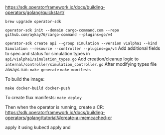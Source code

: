 https://sdk.operatorframework.io/docs/building-operators/golang/quickstart/

`brew upgrade operator-sdk`

`operator-sdk init --domain cargo-command.com --repo github.com/aykay76/cargo-command --plugins=go/v4`

`operator-sdk create api --group simulation --version v1alpha1 --kind Simulation --resource --controller --plugins=go/v4`
Add additional fields to spec and status for simulation types in `api/v1alpha1/simulation_types.go`
Add creation/cleanup logic to `internal/controller/simulation_controller.go`
After modifying types file always run:
`make generate`
`make manifests`

To build the image:

`make docker-build docker-push`

To create flux manifests:
`make deploy`

Then when the operator is running, create a CR:
https://sdk.operatorframework.io/docs/building-operators/golang/tutorial/#create-a-memcached-cr

apply it using kubectl apply and 